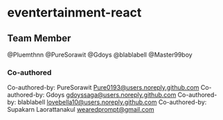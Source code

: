 # eventertainment-react

## Team Member
@Pluemthnn
@PureSorawit
@Gdoys
@blablabell
@Master99boy


### Co-authored
Co-authored-by: PureSorawit <Pure0193@users.noreply.github.com>
Co-authored-by: Gdoys <gdoyssaga@users.noreply.github.com>
Co-authored-by: blablabell <lovebella10@users.noreply.github.com>
Co-authored-by: Supakarn Laorattanakul <wearedprompt@gmail.com>